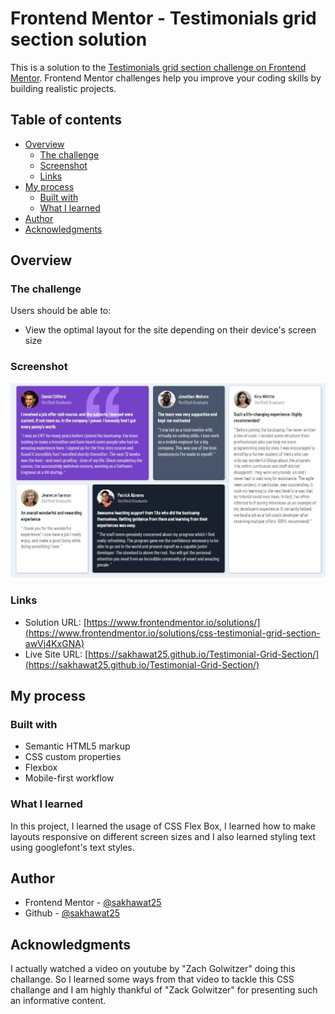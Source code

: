 # Frontend Mentor - Testimonials grid section solution

This is a solution to the [Testimonials grid section challenge on Frontend Mentor](https://www.frontendmentor.io/challenges/testimonials-grid-section-Nnw6J7Un7). Frontend Mentor challenges help you improve your coding skills by building realistic projects. 

## Table of contents

- [Overview](#overview)
  - [The challenge](#the-challenge)
  - [Screenshot](#screenshot)
  - [Links](#links)
- [My process](#my-process)
  - [Built with](#built-with)
  - [What I learned](#what-i-learned)
- [Author](#author)
- [Acknowledgments](#acknowledgments)

## Overview

### The challenge

Users should be able to:

- View the optimal layout for the site depending on their device's screen size

### Screenshot

![screenshot](./images/screenshot.JPG)

### Links

- Solution URL: [https://www.frontendmentor.io/solutions/](https://www.frontendmentor.io/solutions/css-testimonial-grid-section-awVj4KxGNA)
- Live Site URL: [https://sakhawat25.github.io/Testimonial-Grid-Section/](https://sakhawat25.github.io/Testimonial-Grid-Section/)

## My process

### Built with

- Semantic HTML5 markup
- CSS custom properties
- Flexbox
- Mobile-first workflow

### What I learned

In this project, I learned the usage of CSS Flex Box, I learned how to make layouts responsive on different screen sizes and I also learned styling text using googlefont's text styles.

## Author

- Frontend Mentor - [@sakhawat25](https://www.frontendmentor.io/profile/sakhawat25)
- Github - [@sakhawat25](https://github.com/sakhawat25/)

## Acknowledgments

I actually watched a video on youtube by "Zach Golwitzer" doing this challange. So I learned some ways from that video to tackle this CSS challange and I am highly thankful of "Zack Golwitzer" for presenting such an informative content.